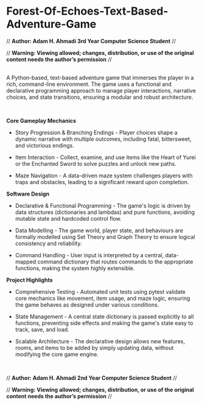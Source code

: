 # Forest-Of-Echoes-Text-Based-Adventure-Game

// **Author: Adam H. Ahmadi 3rd Year Computer Science Student** //

// **Warning: Viewing allowed; changes, distribution, or use of the original content needs the author’s permission** //
<br>
<br>

A Python-based, text-based adventure game that immerses the player in a rich, command-line environment. The game uses a functional and declarative programming approach to manage player interactions, narrative choices, and state transitions, ensuring a modular and robust architecture. 

<br>

**Core Gameplay Mechanics**

- Story Progression & Branching Endings - Player choices shape a dynamic narrative with multiple outcomes, including fatal, bittersweet, and victorious endings.

- Item Interaction - Collect, examine, and use items like the Heart of Yurei or the Enchanted Sword to solve puzzles and unlock new paths.

- Maze Navigation - A data-driven maze system challenges players with traps and obstacles, leading to a significant reward upon completion.

**Software Design**

- Declarative & Functional Programming - The game's logic is driven by data structures (dictionaries and lambdas) and pure functions, avoiding mutable state and hardcoded control flow.

- Data Modelling - The game world, player state, and behaviours are formally modelled using Set Theory and Graph Theory to ensure logical consistency and reliability.

- Command Handling - User input is interpreted by a central, data-mapped command dictionary that routes commands to the appropriate functions, making the system highly extensible.

**Project Highlights**

- Comprehensive Testing - Automated unit tests using pytest validate core mechanics like movement, item usage, and maze logic, ensuring the game behaves as designed under various conditions.

- State Management - A central state dictionary is passed explicitly to all functions, preventing side effects and making the game's state easy to track, save, and load.

- Scalable Architecture - The declarative design allows new features, rooms, and items to be added by simply updating data, without modifying the core game engine.

<br>

// **Author: Adam H. Ahmadi 2nd Year Computer Science Student** //<br>

// **Warning: Viewing allowed; changes, distribution, or use of the original content needs the author’s permission** //
